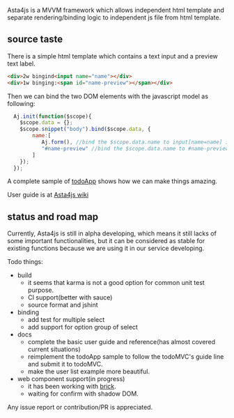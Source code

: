 Asta4js is a MVVM framework which allows independent html template and separate rendering/binding logic to independent js file from html template.


## source taste

There is a simple html template which contains a text input and a preview text label.

```html
<div>2w bingind<input name="name"></div>
<div>1w binging:<span id="name-preview"></span></div>
```

Then we can bind the two DOM elements with the javascript model as following:

```javascript
  Aj.init(function($scope){
    $scope.data = {};
    $scope.snippet("body").bind($scope.data, {
        name:[
           Aj.form(), //bind the $scope.data.name to input[name=name] in 2-way
           "#name-preview" //bind the $scope.data.name to #name-preview in 1-way
        ]
    });
  });
```

A complete sample of [todoApp](https://github.com/astamuse/asta4js/blob/master/examples/todoApp/todoApp.js) shows how we can make things amazing.

User guide is at [Asta4js wiki](https://github.com/astamuse/asta4js/wiki)

## status and road map

Currently, Asta4js is still in alpha developing, which means it still lacks of some important functionalities, but it can be considered as stable for existing functions because we are using it in our service developing.

Todo things:

* build
    * it seems that karma is not a good option for common unit test purpose.
    * CI support(better with sauce)
    * source format and jshint
* binding
    * add test for multiple select
    * add support for option group of select
* docs
    * complete the basic user guide and reference(has almost covered current situations)
    * reimplement the todoApp sample to follow the todoMVC's guide line and submit it to todoMVC.
    * make the user list example more beautiful.
* web component support(in progress)
    * it has been working with [brick](https://mozbrick.github.io/).
    * waiting for confirm with shadow DOM.

Any issue report or contribution/PR is appreciated.